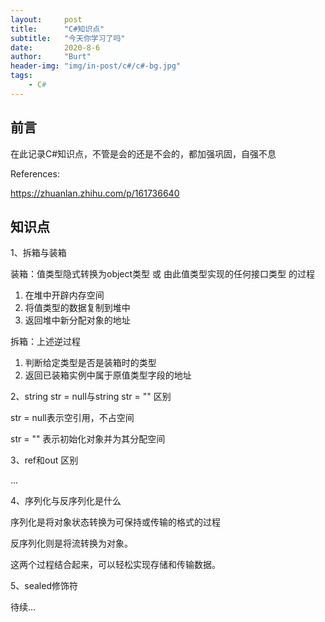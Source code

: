 ```yaml
---
layout:     post
title:      "C#知识点"
subtitle:   "今天你学习了吗"
date:       2020-8-6
author:     "Burt"
header-img: "img/in-post/c#/c#-bg.jpg"
tags:
    - C#
---
```







## 前言

在此记录C#知识点，不管是会的还是不会的，都加强巩固，自强不息

References:

https://zhuanlan.zhihu.com/p/161736640



## 知识点

1、拆箱与装箱

装箱：值类型隐式转换为object类型 或 由此值类型实现的任何接口类型 的过程

1. 在堆中开辟内存空间
2. 将值类型的数据复制到堆中
3. 返回堆中新分配对象的地址

拆箱：上述逆过程

1. 判断给定类型是否是装箱时的类型
2. 返回已装箱实例中属于原值类型字段的地址



2、string str = null与string str = "" 区别

str = null表示空引用，不占空间

str = ""   表示初始化对象并为其分配空间



3、ref和out 区别

...



4、序列化与反序列化是什么

序列化是将对象状态转换为可保持或传输的格式的过程

反序列化则是将流转换为对象。

这两个过程结合起来，可以轻松实现存储和传输数据。



5、sealed修饰符




待续...
